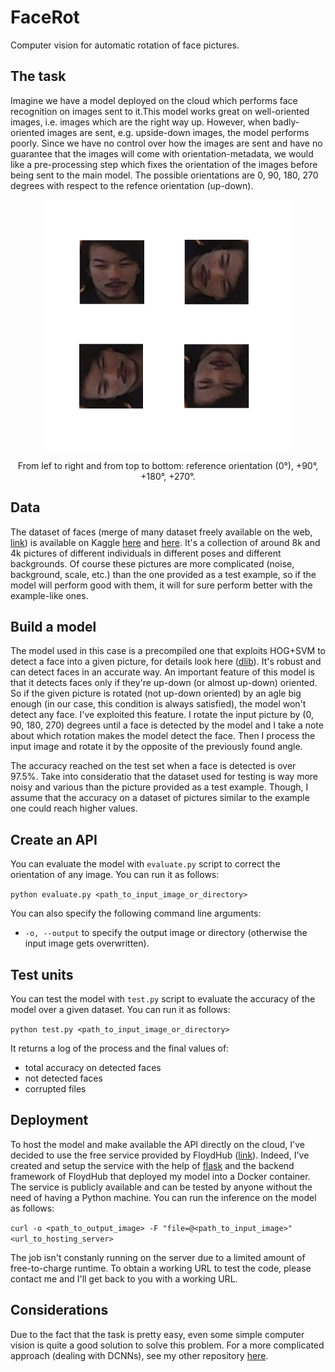 # FaceRot
Computer vision for automatic rotation of face pictures.

## The task
Imagine we have a model deployed on the cloud which performs face recognition on images sent to it.This model works great on well-oriented images, i.e. images which are the right way up. However, when badly-oriented images are sent, e.g. upside-down images, the model performs poorly. Since we have no  control over how the images are sent and have no guarantee that the images will come with orientation-metadata, we would like a pre-processing step which fixes the orientation of the images before being sent to the main model. The possible orientations are 0, 90, 180, 270 degrees with respect to the refence orientation (up-down).

<p align = 'center'>
<img src = 'examples/take-home-yoyo.jpg' height = '400px'>
</p>
<p align = 'center'>
From lef to right and from top to bottom: reference orientation (0°), +90°, +180°, +270°.
</p>

## Data
The dataset of faces (merge of many dataset freely available on the web, [link](http://www.face-rec.org/databases/)) is available on Kaggle [here](https://www.kaggle.com/gasgallo/faces-data-new) and [here](https://www.kaggle.com/gasgallo/lag-dataset). It's a collection of around 8k and 4k pictures of different individuals in different poses and different backgrounds.
Of course these pictures are more complicated (noise, background, scale, etc.) than the one provided as a test example, so if the model will perform good with them, it will for sure perform better with the example-like ones.

## Build a model
The model used in this case is a precompiled one that exploits HOG+SVM to detect a face into a given picture, for details look here ([dlib](http://dlib.net/python/index.html#dlib.get_frontal_face_detector)). It's robust and can detect faces in an accurate way. An important feature of this model is that it detects faces only if they're up-down (or almost up-down) oriented. So if the given picture is rotated (not up-down oriented) by an agle big enough (in our case, this condition is always satisfied), the model won't detect any face.
I've exploited this feature. I rotate the input picture by (0, 90, 180, 270) degrees until a face is detected by the model and I take a note about which rotation makes the model detect the face. Then I process the input image and rotate it by the opposite of the previously found angle.

The accuracy reached on the test set when a face is detected is over 97.5%. Take into consideratio that the dataset used for testing is way more noisy and various than the picture provided as a test example. Though, I assume that the accuracy on a dataset of pictures similar to the example one could reach higher values.

## Create an API
You can evaluate the model with `evaluate.py` script to correct the orientation of any image. You can run it as follows:

`python evaluate.py <path_to_input_image_or_directory>`

You can also specify the following command line arguments:
- `-o, --output` to specify the output image or directory (otherwise the input image gets overwritten).

## Test units
You can test the model with `test.py` script to evaluate the accuracy of the model over a given dataset. You can run it as follows:

`python test.py <path_to_input_image_or_directory>`

It returns a log of the process and the final values of:
- total accuracy on detected faces
- not detected faces
- corrupted files

## Deployment
To host the model and make available the API directly on the cloud, I've decided to use the free service provided by FloydHub ([link](https://www.floydhub.com/jobs)). Indeed, I've created and setup the service with the help of [flask](http://flask.pocoo.org/) and the backend framework of FloydHub that deployed my model into a Docker container.
The service is publicly available and can be tested by anyone without the need of having a Python machine. You can run the inference on the model as follows:

`curl -o <path_to_output_image> -F "file=@<path_to_input_image>" <url_to_hosting_server>`

The job isn't constanly running on the server due to a limited amount of free-to-charge runtime. To obtain a working URL to test the code, please contact me and I'll get back to you with a working URL.

## Considerations
Due to the fact that the task is pretty easy, even some simple computer vision is quite a good solution to solve this problem. For a more complicated approach (dealing with DCNNs), see my other repository [here](https://github.com/gasgallo/RotNet).
